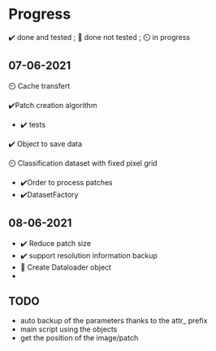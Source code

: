 # Progress

✔️ done and tested ; 🔨 done not tested ; ⏲️ in progress

## 07-06-2021

⏲️ Cache transfert

✔️Patch creation algorithm 
- ✔️ tests

✔️ Object to save data 

⏲️ Classification dataset with fixed pixel grid
- ✔️Order to process patches
- ✔️DatasetFactory 

## 08-06-2021
- ✔️ Reduce patch size 
- ✔️ support resolution information backup
- 🔨 Create Dataloader object
- 

## TODO

- auto backup of the parameters thanks to the attr_ prefix
- main script using the objects
- get the position of the image/patch
